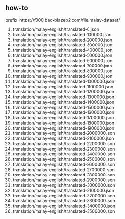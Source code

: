 ## how-to

prefix, https://f000.backblazeb2.com/file/malay-dataset/

1. translation/malay-english/translated-0.json
2. translation/malay-english/translated-100000.json
3. translation/malay-english/translated-200000.json
4. translation/malay-english/translated-300000.json
5. translation/malay-english/translated-400000.json
6. translation/malay-english/translated-500000.json
7. translation/malay-english/translated-600000.json
8. translation/malay-english/translated-700000.json
9. translation/malay-english/translated-800000.json
10. translation/malay-english/translated-900000.json
11. translation/malay-english/translated-1000000.json
12. translation/malay-english/translated-1100000.json
13. translation/malay-english/translated-1200000.json
14. translation/malay-english/translated-1300000.json
15. translation/malay-english/translated-1400000.json
16. translation/malay-english/translated-1500000.json
17. translation/malay-english/translated-1600000.json
18. translation/malay-english/translated-1700000.json
19. translation/malay-english/translated-1800000.json
20. translation/malay-english/translated-1900000.json
21. translation/malay-english/translated-2000000.json
22. translation/malay-english/translated-2100000.json
23. translation/malay-english/translated-2200000.json
24. translation/malay-english/translated-2300000.json
25. translation/malay-english/translated-2400000.json
26. translation/malay-english/translated-2500000.json
27. translation/malay-english/translated-2600000.json
28. translation/malay-english/translated-2700000.json
29. translation/malay-english/translated-2800000.json
30. translation/malay-english/translated-2900000.json
31. translation/malay-english/translated-3000000.json
32. translation/malay-english/translated-3100000.json
33. translation/malay-english/translated-3200000.json
34. translation/malay-english/translated-3300000.json
35. translation/malay-english/translated-3400000.json
36. translation/malay-english/translated-3500000.json